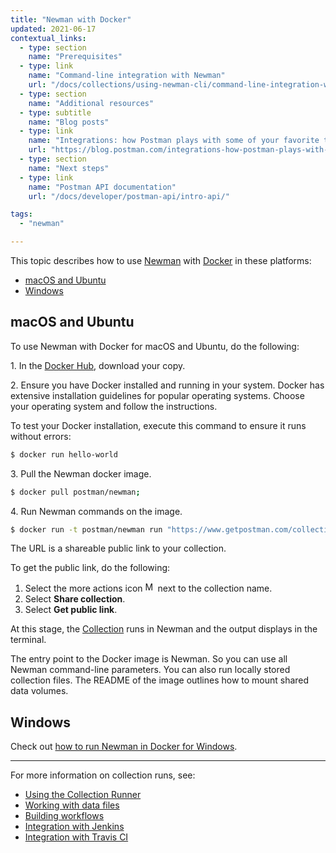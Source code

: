```yaml
---
title: "Newman with Docker"
updated: 2021-06-17
contextual_links:
  - type: section
    name: "Prerequisites"
  - type: link
    name: "Command-line integration with Newman"
    url: "/docs/collections/using-newman-cli/command-line-integration-with-newman/"
  - type: section
    name: "Additional resources"
  - type: subtitle
    name: "Blog posts"
  - type: link
    name: "Integrations: how Postman plays with some of your favorite tools"
    url: "https://blog.postman.com/integrations-how-postman-plays-with-some-of-your-favorite-tools/"
  - type: section
    name: "Next steps"
  - type: link
    name: "Postman API documentation"
    url: "/docs/developer/postman-api/intro-api/"

tags:
  - "newman"

---
```


This topic describes how to use [Newman](https://github.com/postmanlabs/newman) with [Docker](https://www.docker.com/) in these platforms:

* [macOS and Ubuntu](#macos-and-ubuntu)
* [Windows](#windows)

## macOS and Ubuntu

To use Newman with Docker for macOS and Ubuntu, do the following:

1\. In the [Docker Hub](https://hub.docker.com/r/postman/newman/), download your copy.

2\. Ensure you have Docker installed and running in your system. Docker has extensive installation guidelines for popular operating systems. Choose your operating system and follow the instructions.

To test your Docker installation, execute this command to ensure it runs without errors:

```bash
$ docker run hello-world
```

3\. Pull the Newman docker image.

```bash
$ docker pull postman/newman;
```

4\. Run Newman commands on the image.

```bash
$ docker run -t postman/newman run "https://www.getpostman.com/collections/0d0350a9a89d39fb6361"
```

The URL is a shareable public link to your collection.

To get the public link, do the following:

1. Select the more actions icon <img alt="More actions icon" src="https://assets.postman.com/postman-docs/icon-more-actions-v9.jpg#icon" width="16px"> next to the collection name.
1. Select **Share collection**.
1. Select **Get public link**.

At this stage, the [Collection](/docs/sending-requests/intro-to-collections/) runs in Newman and the output displays in the terminal.

The entry point to the Docker image is Newman. So you can use all Newman command-line parameters. You can also run locally stored collection files. The README of the image outlines how to mount shared data volumes.

## Windows

Check out [how to run Newman in Docker for Windows](https://blog.postman.com/using-the-newman-docker-image-in-windows/).

---
For more information on collection runs, see:

* [Using the Collection Runner](/docs/collections/running-collections/intro-to-collection-runs/)
* [Working with data files](/docs/collections/running-collections/working-with-data-files/)
* [Building workflows](/docs/collections/running-collections/building-workflows/)
* [Integration with Jenkins](/docs/collections/using-newman-cli/integration-with-jenkins/)
* [Integration with Travis CI](/docs/collections/using-newman-cli/integration-with-travis/)
